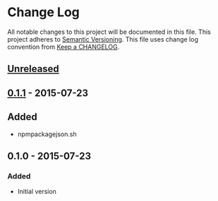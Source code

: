 # Change Log
All notable changes to this project will be documented in this file.
This project adheres to [Semantic Versioning](http://semver.org/).
This file uses change log convention from [Keep a CHANGELOG](http://keepachangelog.com).

## [Unreleased][unreleased]

## [0.1.1] - 2015-07-23
## Added
- npmpackagejson.sh

## 0.1.0 - 2015-07-23
### Added
- Initial version

[CHANGELOG.md]: CHANGELOG.md
[CONTRIBUTING.md]: CONTRIBUTING.md
[LICENCE.md]: LICENCE.md
[README.md]: README.md

[unreleased]: https://github.com/markchalloner/git-semver-test/compare/0.1.1...HEAD
[0.1.1]: https://github.com/markchalloner/git-semver-test/compare/0.1.0...0.1.1
